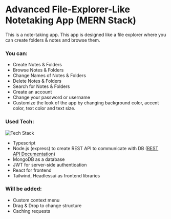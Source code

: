 # Advanced File-Explorer-Like Notetaking App (MERN Stack)

This is a note-taking app. This app is designed like a file explorer where you can create folders & notes and browse them.

### You can: 
- Create Notes & Folders
- Browse Notes & Folders
- Change Names of Notes & Folders
- Delete Notes & Folders
- Search for Notes & Folders
- Create an account
- Change your password or username
- Customize the look of the app by changing background color, accent color, text color and text size.

### Used Tech:
![Tech Stack](https://skillicons.dev/icons?i=ts,mongodb,express,react,nodejs,tailwindcss,figma)
- Typescript
- Node.js (express) to create REST API to communicate with DB ([REST API Documentation](https://github.com/NureddinFarzaliyev/noteapp-advanced/blob/master/api/README.md))
- MongoDB as a database
- JWT for server-side authentication
- React for frontend
- Tailwind, Headlessui as frontend libraries


### Will be added:
- Custom context menu
- Drag & Drop to change structure
- Caching requests